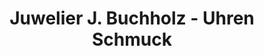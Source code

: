 ---
title: "Juwelier J. Buchholz - Uhren Schmuck"
url: /schoeneiche-bei-berlin/juwelier-j-buchholz-uhren-schmuck/
shop: Schmuck
---